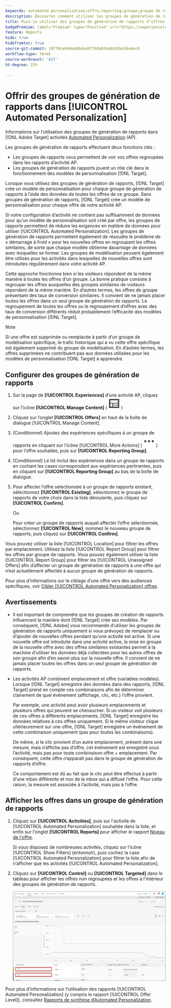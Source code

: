 ```yaml
---
keywords: automated personalization;offre;reporting;groupe;groupe de rapports;ap
description: Découvrez comment utiliser les groupes de génération de rapports d’offres dans les activités  [!DNL Adobe Target] [!UICONTROL Automated Personalization].
title: Puis-je utiliser des groupes de génération de rapports d’offres dans des activités [!UICONTROL Automated Personalization] ?
badgePremium: label="Premium" type="Positive" url="https://experienceleague.adobe.com/docs/target/using/introduction/intro.html?lang=en#premium newtab=true" tooltip="Voir ce qui est inclus dans Target Premium."
feature: Reports
hide: true
hidefromtoc: true
source-git-commit: 19f70ce944e4db4aa0774da034a0d16be34a4ec8
workflow-type: tm+mt
source-wordcount: '817'
ht-degree: 15%

---
```


# Offrir des groupes de génération de rapports dans [!UICONTROL Automated Personalization]

Informations sur l’utilisation des groupes de génération de rapports dans [!DNL Adobe Target] activités [Automated Personalization](/help/main/c-activities/t-automated-personalization/automated-personalization.md) (AP).

Les groupes de génération de rapports effectuent deux fonctions clés :

* Les groupes de rapports vous permettent de voir vos offres regroupées dans les rapports d’activité AP.
* Les groupes de génération de rapports jouent un rôle clé dans le fonctionnement des modèles de personnalisation [!DNL Target].

Lorsque vous utilisez des groupes de génération de rapports, [!DNL Target] crée un modèle de personnalisation pour chaque groupe de génération de rapports à l’aide des données de toutes les offres de ce groupe. Sans groupes de génération de rapports, [!DNL Target] crée un modèle de personnalisation pour chaque offre de votre activité AP.

Si votre configuration d’activité ne contient pas suffisamment de données pour qu’un modèle de personnalisation soit créé par offre, les groupes de rapports permettent de réduire les exigences en matière de données pour utiliser [!UICONTROL Automated Personalization]. Les groupes de génération de rapports permettent également de résoudre le problème de « démarrage à froid » pour les nouvelles offres en regroupant les offres similaires, de sorte que chaque modèle obtienne davantage de données avec lesquelles se former. Les groupes de modélisation peuvent également être utilisés pour les activités dans lesquelles de nouvelles offres sont introduites régulièrement dans votre activité AP.

Cette approche fonctionne bien si les visiteurs répondent de la même manière à toutes les offres d’un groupe. La bonne pratique consiste à regrouper les offres auxquelles des groupes similaires de visiteurs répondent de la même manière. En d’autres termes, les offres de groupe présentant des taux de conversion similaires. Il convient de ne jamais placer toutes les offres dans un seul groupe de génération de rapports. Le regroupement de toutes les offres ou le regroupement d’offres avec des taux de conversion différents réduit probablement l’efficacité des modèles de personnalisation [!DNL Target].

>[!NOTE]
>
>Si une offre est supprimée ou remplacée à partir d’un groupe de modélisation spécifique, le trafic historique qui a vu cette offre spécifique est également supprimé du groupe de modélisation. En d’autres termes, les offres supprimées ne contribuent pas aux données utilisées pour les modèles de personnalisation [!DNL Target] à apprendre.

## Configurer des groupes de génération de rapports

1. Sur la page de **[!UICONTROL Experiences]** d’une activité AP, cliquez sur l’icône **[!UICONTROL Manage Content]** ( ![icône Gérer le contenu](/help/main/assets/icons/Experience.svg) )
1. Cliquez sur l’onglet **[!UICONTROL Offers]** en haut de la boîte de dialogue [!UICONTROL Manage Content].
1. (Conditionnel) Ajoutez des expériences spécifiques à un groupe de rapports en cliquant sur l’icône [!UICONTROL More Actions] ( ![icône Autres actions](/help/main/assets/icons/MoreSmall.svg) ) pour l’offre souhaitée, puis sur **[!UICONTROL Reporting Group]**.

1. (Conditionnel) Le lot inclut des expériences dans un groupe de rapports en cochant les cases correspondant aux expériences pertinentes, puis en cliquant sur **[!UICONTROL Reporting Group]** au bas de la boîte de dialogue.

1. Pour affecter l’offre sélectionnée à un groupe de rapports existant, sélectionnez **[!UICONTROL Existing]**, sélectionnez le groupe de rapports de votre choix dans la liste déroulante, puis cliquez sur **[!UICONTROL Confirm]**.

   Ou

   Pour créer un groupe de rapports auquel affecter l’offre sélectionnée, sélectionnez **[!UICONTROL New]**, nommez le nouveau groupe de rapports, puis cliquez sur **[!UICONTROL Confirm]**.

Vous pouvez utiliser la liste [!UICONTROL Location] pour filtrer les offres par emplacement. Utilisez la liste [!UICONTROL Report Group] pour filtrer les offres par groupe de rapports. Vous pouvez également utiliser la liste [!UICONTROL Report Group] pour filtrer les [!UICONTROL Unassigned Offers] afin d’affecter un groupe de génération de rapports à une offre qui n’est actuellement affectée à aucun groupe de génération de rapports.

Pour plus d’informations sur le ciblage d’une offre vers des audiences spécifiques, voir [Cibler [!UICONTROL Automated Personalization] offres](/help/main/c-activities/t-automated-personalization/ap-target-offers.md#task_F207ED7A41B84FD39BB6FCBFABF4B23E).

## Avertissements

* Il est important de comprendre que les groupes de création de rapports influencent la manière dont [!DNL Target] crée ses modèles. Par conséquent, [!DNL Adobe] vous recommande d’utiliser les groupes de génération de rapports uniquement si vous prévoyez de remplacer ou d’ajouter de nouvelles offres pendant qu’une activité est active. Si une nouvelle offre est introduite dans une activité active, la mise en groupe de la nouvelle offre avec des offres similaires existantes permet à la machine d’utiliser les données déjà collectées pour les autres offres de son groupe afin d’en savoir plus sur la nouvelle offre. Il convient de ne jamais placer toutes les offres dans un seul groupe de génération de rapports.

* Les activités AP combinent emplacement et offre (variables modèles). Lorsque [!DNL Target] enregistre des données dans des rapports, [!DNL Target] prend en compte ces combinaisons afin de déterminer clairement de quel événement (affichage, clic, etc.) l’offre provient.

  Par exemple, une activité peut avoir plusieurs emplacements et plusieurs offres qui peuvent se chevaucher. Si un visiteur voit plusieurs de ces offres à différents emplacements, [!DNL Target] enregistre les données relatives à ces offres uniquement. Si le même visiteur clique ultérieurement sur une offre, [!DNL Target] enregistre un événement de cette combinaison uniquement (pas pour toutes les combinaisons).

  De même, si le clic provient d’un autre emplacement, présent dans une mesure, mais n’affiche pas d’offre, cet événement est enregistré sous l’activité, mais pas pour toute combinaison offre + emplacement. Par conséquent, cette offre n’apparaît pas dans le groupe de génération de rapports d’offre.

  Ce comportement est dû au fait que le clic peut être effectué à partir d’une mbox différente et non de la mbox qui a diffusé l’offre. Pour cette raison, la mesure est associée à l’activité, mais pas à l’offre.

## Afficher les offres dans un groupe de génération de rapports

1. Cliquez sur **[!UICONTROL Activities]**, puis sur l&#39;activité de [!UICONTROL Automated Personalization] souhaitée dans la liste, et enfin sur l&#39;onglet **[!UICONTROL Reports]** pour afficher le rapport [Niveau de l&#39;offre](/help/main/c-reports/personalization-reports/reports-ap.md).

   Si vous disposez de nombreuses activités, cliquez sur l’icône [!UICONTROL Show Filters] (entonnoir), puis cochez la case [!UICONTROL Automated Personalization] pour filtrer la liste afin de n’afficher que les activités [!UICONTROL Automated Personalization].

1. Cliquez sur **[!UICONTROL Control]** ou **[!UICONTROL Targeted]** dans le tableau pour afficher les offres non regroupées et les offres à l&#39;intérieur des groupes de génération de rapports.

   ![Groupes d’offres : contrôle et ciblé](/help/main/c-reports/c-report-settings/assets/offer-groups.png)

Pour plus d’informations sur l’utilisation des rapports [!UICONTROL Automated Personalization] (y compris le rapport [!UICONTROL Offer Level]), consultez [Rapports de synthèse d’Automated Personalization](/help/main/c-reports/personalization-reports/reports-ap.md).
